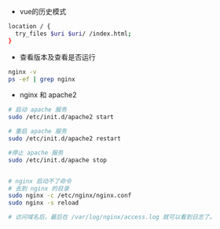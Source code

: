 - vue的历史模式

```bash
location / {
  try_files $uri $uri/ /index.html;
}
```

- 查看版本及查看是否运行

```bash
nginx -v
ps -ef | grep nginx
```

- nginx 和 apache2

```bash
# 启动 apache 服务
sudo /etc/init.d/apache2 start

# 重启 apache 服务
sudo /etc/init.d/apache2 restart

#停止 apache 服务
sudo /etc/init.d/apache stop


# nginx 启动不了命令
# 去到 nginx 的目录
sudo nginx -c /etc/nginx/nginx.conf
sudo nginx -s reload

# 访问域名后，最后在 /var/log/nginx/access.log 就可以看到日志了。
```


